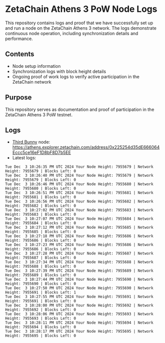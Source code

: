 # ZetaChain Athens 3 PoW Node Logs
This repository contains logs and proof that we have successfully set up and run a node on the ZetaChain Athens 3 network. The logs demonstrate continuous node operation, including synchronization details and performance.

## Contents
- Node setup information
- Synchronization logs with block height details
- Ongoing proof of work logs to verify active participation in the ZetaChain network

## Purpose
This repository serves as documentation and proof of participation in the ZetaChain Athens 3 PoW testnet.

## Logs

- [Third Bunny](https://thirdbunny.xyz/) node: https://athens.explorer.zetachain.com/address/0x225254d35dE666064Eccc5ce16eF1D8bF8D7b5EE
- Latest logs:
```
Tue Dec  3 10:26:35 PM UTC 2024 Your Node Height: 7955679 | Network Height: 7955679 | Blocks Left: 0
Tue Dec  3 10:26:40 PM UTC 2024 Your Node Height: 7955679 | Network Height: 7955679 | Blocks Left: 0
Tue Dec  3 10:26:46 PM UTC 2024 Your Node Height: 7955680 | Network Height: 7955680 | Blocks Left: 0
Tue Dec  3 10:26:51 PM UTC 2024 Your Node Height: 7955681 | Network Height: 7955681 | Blocks Left: 0
Tue Dec  3 10:26:56 PM UTC 2024 Your Node Height: 7955682 | Network Height: 7955682 | Blocks Left: 0
Tue Dec  3 10:27:02 PM UTC 2024 Your Node Height: 7955683 | Network Height: 7955683 | Blocks Left: 0
Tue Dec  3 10:27:07 PM UTC 2024 Your Node Height: 7955684 | Network Height: 7955684 | Blocks Left: 0
Tue Dec  3 10:27:12 PM UTC 2024 Your Node Height: 7955685 | Network Height: 7955685 | Blocks Left: 0
Tue Dec  3 10:27:18 PM UTC 2024 Your Node Height: 7955686 | Network Height: 7955686 | Blocks Left: 0
Tue Dec  3 10:27:23 PM UTC 2024 Your Node Height: 7955686 | Network Height: 7955686 | Blocks Left: 0
Tue Dec  3 10:27:28 PM UTC 2024 Your Node Height: 7955687 | Network Height: 7955687 | Blocks Left: 0
Tue Dec  3 10:27:34 PM UTC 2024 Your Node Height: 7955688 | Network Height: 7955688 | Blocks Left: 0
Tue Dec  3 10:27:39 PM UTC 2024 Your Node Height: 7955689 | Network Height: 7955689 | Blocks Left: 0
Tue Dec  3 10:27:44 PM UTC 2024 Your Node Height: 7955690 | Network Height: 7955690 | Blocks Left: 0
Tue Dec  3 10:27:50 PM UTC 2024 Your Node Height: 7955690 | Network Height: 7955691 | Blocks Left: 1
Tue Dec  3 10:27:55 PM UTC 2024 Your Node Height: 7955691 | Network Height: 7955691 | Blocks Left: 0
Tue Dec  3 10:28:00 PM UTC 2024 Your Node Height: 7955692 | Network Height: 7955692 | Blocks Left: 0
Tue Dec  3 10:28:06 PM UTC 2024 Your Node Height: 7955693 | Network Height: 7955693 | Blocks Left: 0
Tue Dec  3 10:28:11 PM UTC 2024 Your Node Height: 7955694 | Network Height: 7955694 | Blocks Left: 0
Tue Dec  3 10:28:17 PM UTC 2024 Your Node Height: 7955695 | Network Height: 7955695 | Blocks Left: 0
```
